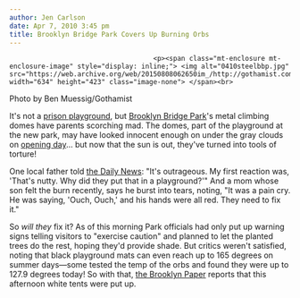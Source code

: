 ```yaml
---
author: Jen Carlson
date: Apr 7, 2010 3:45 pm
title: Brooklyn Bridge Park Covers Up Burning Orbs
---
```


	
										<p><span class="mt-enclosure mt-enclosure-image" style="display: inline;"> <img alt="0410steelbbp.jpg" src="https://web.archive.org/web/20150808062650im_/http://gothamist.com/attachments/arts_jen/0410steelbbp.jpg" width="634" height="423" class="image-none"> </span><br>
<span class="photo_caption">Photo by Ben Muessig/Gothamist</span></p>

<p>It&apos;s not a <a href="https://web.archive.org/web/20150808062650/http://gothamist.com/2010/03/25/playground.php">prison playground</a>, but <a href="https://web.archive.org/web/20150808062650/http://gothamist.com/tags/brooklynbridgepark">Brooklyn Bridge Park</a>&apos;s metal climbing domes have parents scorching mad. The domes, part of the playground at the new park, may have looked innocent enough on under the gray clouds on <a href="https://web.archive.org/web/20150808062650/http://gothamist.com/2010/03/22/after_more_than_two_decades.php?gallery0Pic=6#gallery">opening day</a>... but now that the sun is out, they&apos;ve turned into tools of torture!</p>

<p>One local father told <a href="https://web.archive.org/web/20150808062650/http://www.nydailynews.com/ny_local/brooklyn/2010/04/07/2010-04-07_parents_fuming_over_playgrounds_hot_steel_attraction.html">the Daily News</a>: &quot;It&apos;s outrageous. My first reaction was, &apos;That&apos;s nutty. Why did they put that in a playground?&apos;&quot; And a mom whose son felt the burn recently, says he burst into tears, noting, &quot;It was a pain cry. He was saying, &apos;Ouch, Ouch,&apos; and his hands were all red. They need to fix it.&quot;</p>

<p>So <em>will they</em> fix it? As of this morning Park officials had only put up warning signs telling visitors to &quot;exercise caution&quot; and planned to let the planted trees do the rest, hoping they&apos;d provide shade. But critics weren&apos;t satisfied, noting that black playground mats can even reach up to 165 degrees on summer days&#x2014;some tested the temp of the orbs and found they were up to 127.9 degrees today! So with that, <a href="https://web.archive.org/web/20150808062650/http://www.brooklynpaper.com/stories/33/16/33_16_bbp_equipment.html">the Brooklyn Paper</a> reports that this afternoon white tents were put up.</p>					
										
									
				